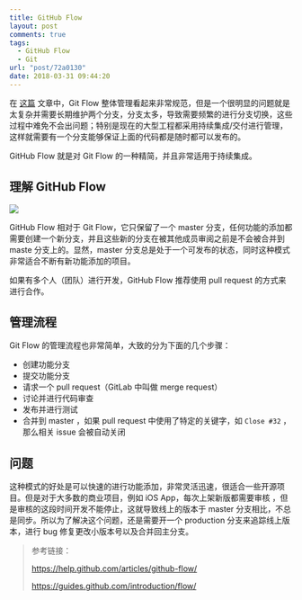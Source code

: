 ```yaml
---
title: GitHub Flow
layout: post
comments: true
tags:
  - GitHub Flow
  - Git
url: "post/72a0130"
date: 2018-03-31 09:44:20
---
```


在 [这篇](http://xinsbackyard.tech/posts/9144d7b5.html) 文章中，Git Flow 整体管理看起来非常规范，但是一个很明显的问题就是太复杂并需要长期维护两个分支，分支太多，导致需要频繁的进行分支切换，这些过程中难免不会出问题；特别是现在的大型工程都采用持续集成/交付进行管理，这样就需要有一个分支能够保证上面的代码都是随时都可以发布的。

<!--more-->

GitHub Flow 就是对 Git Flow 的一种精简，并且非常适用于持续集成。



## 理解 GitHub Flow

![](https://i.loli.net/2018/03/31/5abef3132dff2.jpg) 



GitHub Flow 相对于 Git Flow，它只保留了一个 master 分支，任何功能的添加都需要创建一个新分支，并且这些新的分支在被其他成员审阅之前是不会被合并到 maste 分支上的。显然，master 分支总是处于一个可发布的状态，同时这种模式非常适合不断有新功能添加的项目。

如果有多个人（团队）进行开发，GitHub Flow 推荐使用 pull request 的方式来进行合作。



## 管理流程

Git Flow 的管理流程也非常简单，大致的分为下面的几个步骤：

- 创建功能分支
- 提交功能分支
- 请求一个 pull request（GitLab 中叫做 merge request）
- 讨论并进行代码审查
- 发布并进行测试
- 合并到 master ，如果 pull request 中使用了特定的关键字，如 `Close #32` ，那么相关 issue 会被自动关闭



## 问题

这种模式的好处是可以快速的进行功能添加，非常灵活迅速，很适合一些开源项目。但是对于大多数的商业项目，例如 iOS App，每次上架新版都需要审核	，但是审核的这段时间开发不能停止，这就导致线上的版本于 master 分支相比，不总是同步。所以为了解决这个问题，还是需要开一个 production 分支来追踪线上版本，进行 bug 修复更改小版本号以及合并回主分支。



> 参考链接：
>
> https://help.github.com/articles/github-flow/
>
> https://guides.github.com/introduction/flow/



